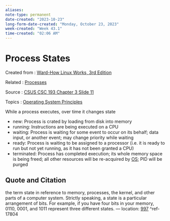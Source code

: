 ```yaml
---
aliases:
note-type: permanent
date-created: "2023-10-23"
long-form-date-created: "Monday, October 23, 2023"
week-created: "Week 43.1"
time-created: "02:06 AM"
---
```


# Process States

Created from : [Ward-How Linux Works, 3rd Edition](../kindle-highlights/Ward-How%20Linux%20Works,%203rd%20Edition.md)

Related : [Processes](Processes.md)

Source : [CSUS CSC 193 Chapter 3 Slide 11](../attachments/csus_csc139_herbert_g_mayer_chapter03_process.pdf)

Topics : [Operating System Principles](../4-hub-notes-🚉/Operating%20Systems.md)

While a process executes, over time it changes state

- new: Process is crated by loading from disk into memory
- running: Instructions are being executed on a CPU
- waiting: Process is waiting for some event to occur on its behalf; data input, or another
  event; may change priority while waiting
- ready: Process is waiting to be assigned to a processor (i.e. it is ready to run but not yet running, as it has not been granted a CPU)
- terminated: Process has completed execution; its whole memory space is being freed; all other resources will be re-acquired by [OS](../4-hub-notes-🚉/Operating%20Systems.md); PID will be purged

## Quote and Citation

the term state in reference to memory, processes, the kernel, and other parts of a computer system. Strictly speaking, a state is a particular arrangement of bits. For example, if you have four bits in your memory, 0110, 0001, and 1011 represent three different states. — location: [997](kindle://book?action=open&asin=B07X7S1JMB&location=997) ^ref-17804
